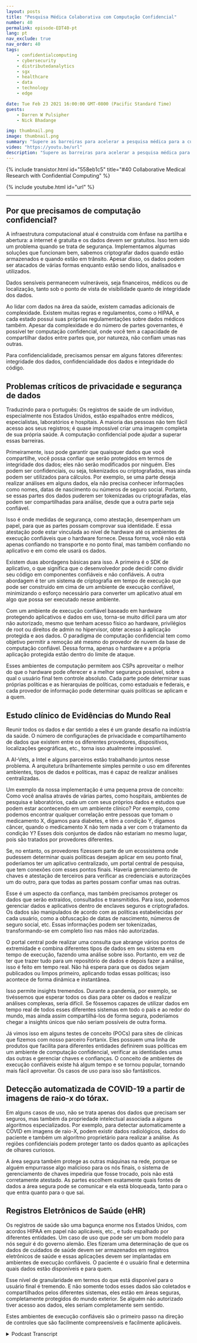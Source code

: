 ```yaml
---
layout: posts
title: "Pesquisa Médica Colaborativa com Computação Confidencial"
number: 40
permalink: episode-EDT40-pt
lang: pt
nav_exclude: true
nav_order: 40
tags:
    - confidentialcomputing
    - cybersecurity
    - distributedanalytics
    - sgx
    - healthcare
    - data
    - technology
    - edge

date: Tue Feb 23 2021 16:00:00 GMT-0800 (Pacific Standard Time)
guests:
    - Darren W Pulsipher
    - Nick Bhadange

img: thumbnail.png
image: thumbnail.png
summary: "Supere as barreiras para acelerar a pesquisa médica para a cura do câncer com a computação confidencial. Nick Bhadange, Especialista em Tecnologia, AI-Vets e Darren Pulsipher, Arquiteto Principal de Soluções, Setor Público, Intel, discutem a necessidade de computação confidencial na área da saúde e os benefícios potenciais por meio de casos de uso."
video: "https://youtu.be/url"
description: "Supere as barreiras para acelerar a pesquisa médica para a cura do câncer com a computação confidencial. Nick Bhadange, Especialista em Tecnologia, AI-Vets e Darren Pulsipher, Arquiteto Principal de Soluções, Setor Público, Intel, discutem a necessidade de computação confidencial na área da saúde e os benefícios potenciais por meio de casos de uso."
---
```


<div>
{% include transistor.html id="558eb1c5" title="#40 Collaborative Medical Research with Confidential Computing" %}

{% include youtube.html id="url" %}
</div>

---

## Por que precisamos de computação confidencial?

A infraestrutura computacional atual é construída com ênfase na partilha e abertura: a internet é gratuita e os dados devem ser gratuitos. Isso tem sido um problema quando se trata de segurança. Implementamos algumas soluções que funcionam bem, sabemos criptografar dados quando estão armazenados e quando estão em trânsito. Apesar disso, os dados podem ser atacados de várias formas enquanto estão sendo lidos, analisados e utilizados.

Dados sensíveis permanecem vulneráveis, seja financeiros, médicos ou de localização, tanto sob o ponto de vista de visibilidade quanto de integridade dos dados.

Ao lidar com dados na área da saúde, existem camadas adicionais de complexidade. Existem muitas regras e regulamentos, como o HIPAA, e cada estado possui suas próprias regulamentações sobre dados médicos também. Apesar da complexidade e do número de partes governantes, é possível ter computação confidencial, onde você tem a capacidade de compartilhar dados entre partes que, por natureza, não confiam umas nas outras.

Para confidencialidade, precisamos pensar em alguns fatores diferentes: integridade dos dados, confidencialidade dos dados e integridade do código.

## Problemas críticos de privacidade e segurança de dados

Traduzindo para o português: Os registros de saúde de um indivíduo, especialmente nos Estados Unidos, estão espalhados entre médicos, especialistas, laboratórios e hospitais. A maioria das pessoas não tem fácil acesso aos seus registros; é quase impossível criar uma imagem completa de sua própria saúde. A computação confidencial pode ajudar a superar essas barreiras.

Primeiramente, isso pode garantir que quaisquer dados que você compartilhe, você possa confiar que serão protegidos em termos de integridade dos dados; eles não serão modificados por ninguém. Eles podem ser confidenciais, ou seja, tokenizados ou criptografados, mas ainda podem ser utilizados para cálculos. Por exemplo, se uma parte deseja realizar análises em alguns dados, ela não precisa conhecer informações como nomes, datas de nascimento ou números de seguro social. Portanto, se essas partes dos dados puderem ser tokenizadas ou criptografadas, elas podem ser compartilhadas para análise, desde que a outra parte seja confiável.

Isso é onde medidas de segurança, como atestação, desempenham um papel, para que as partes possam comprovar sua identidade. E essa atestação pode estar vinculada ao nível de hardware até os ambientes de execução confiáveis que o hardware fornece. Dessa forma, você não está apenas confiando no transporte e no ponto final, mas também confiando no aplicativo e em como ele usará os dados.

Existem duas abordagens básicas para isso. A primeira é o SDK de aplicativo, o que significa que o desenvolvedor pode decidir como dividir seu código em componentes confiáveis ​​e não confiáveis. A outra abordagem é ter um sistema de criptografia em tempo de execução que pode ser construído em cima de um ambiente de execução confiável, minimizando o esforço necessário para converter um aplicativo atual em algo que possa ser executado nesse ambiente.

Com um ambiente de execução confiável baseado em hardware protegendo aplicativos e dados em uso, torna-se muito difícil para um ator não autorizado, mesmo que tenham acesso físico ao hardware, privilégios de root ou direitos de admin no hipervisor, obter acesso à aplicação protegida e aos dados. O paradigma de computação confidencial tem como objetivo permitir a remoção até mesmo do provedor de nuvem da base de computação confiável. Dessa forma, apenas o hardware e a própria aplicação protegida estão dentro do limite de ataque.

Esses ambientes de computação permitem aos CSPs aproveitar o melhor do que o hardware pode oferecer e a melhor segurança possível, sobre a qual o usuário final tem controle absoluto. Cada parte pode determinar suas próprias políticas e as hierarquias de políticas, como estaduais e federais, e cada provedor de informação pode determinar quais políticas se aplicam e a quem.

## Estudo clínico de Evidências do Mundo Real

Reunir todos os dados e dar sentido a eles é um grande desafio na indústria da saúde. O número de configurações de privacidade e compartilhamento de dados que existem entre os diferentes provedores, dispositivos, localizações geográficas, etc., torna isso atualmente impossível.

A AI-Vets, a Intel e alguns parceiros estão trabalhando juntos nesse problema. A arquitetura brilhantemente simples permite o uso em diferentes ambientes, tipos de dados e políticas, mas é capaz de realizar análises centralizadas.

Um exemplo da nossa implementação é uma pequena prova de conceito: Como você analisa através de várias partes, como hospitais, ambientes de pesquisa e laboratórios, cada um com seus próprios dados e estudos que podem estar acontecendo em um ambiente clínico? Por exemplo, como podemos encontrar qualquer correlação entre pessoas que tomam o medicamento X, digamos para diabetes, e têm a condição Y, digamos câncer, quando o medicamento X não tem nada a ver com o tratamento da condição Y? Esses dois conjuntos de dados não estariam no mesmo lugar, pois são tratados por provedores diferentes.

Se, no entanto, os provedores fizessem parte de um ecossistema onde pudessem determinar quais políticas desejam aplicar em seu ponto final, poderíamos ter um aplicativo centralizado, um portal central de pesquisa, que tem conexões com esses pontos finais. Haveria gerenciamento de chaves e atestação de terceiros para verificar as credenciais e autorizações um do outro, para que todas as partes possam confiar umas nas outras.

Esse é um aspecto da confiança, mas também precisamos proteger os dados que serão extraídos, consultados e transmitidos. Para isso, podemos gerenciar dados e aplicativos dentro de enclaves seguros e criptografados. Os dados são manipulados de acordo com as políticas estabelecidas por cada usuário, como a obfuscação de datas de nascimento, números de seguro social, etc. Essas informações podem ser tokenizadas, transformando-se em completo lixo nas mãos não autorizadas.

O portal central pode realizar uma consulta que abrange vários pontos de extremidade e combina diferentes tipos de dados em seu sistema em tempo de execução, fazendo uma análise sobre isso. Portanto, em vez de ter que trazer tudo para um repositório de dados e depois fazer a análise, isso é feito em tempo real. Não há espera para que os dados sejam publicados ou limpos primeiro, aplicando todas essas políticas; isso acontece de forma dinâmica e instantânea.

Isso permite insights tremendos. Durante a pandemia, por exemplo, se tivéssemos que esperar todos os dias para obter os dados e realizar análises complexas, seria difícil. Se fôssemos capazes de utilizar dados em tempo real de todos esses diferentes sistemas em todo o país e ao redor do mundo, mas ainda assim compartilhá-los de forma segura, poderíamos chegar a insights únicos que não seriam possíveis de outra forma.

Já vimos isso em alguns testes de conceito (POCs) para sites de clínicas que fizemos com nosso parceiro Fortanix. Eles possuem uma linha de produtos que facilita para diferentes entidades definirem suas políticas em um ambiente de computação confidencial, verificar as identidades umas das outras e gerenciar chaves e confianças. O conceito de ambientes de execução confiáveis existe há algum tempo e se tornou popular, tornando mais fácil aproveitar. Os casos de uso para isso são fantásticos.

## Detecção automatizada de COVID-19 a partir de imagens de raio-x do tórax.

Em alguns casos de uso, não se trata apenas dos dados que precisam ser seguros, mas também da propriedade intelectual associada a alguns algoritmos especializados. Por exemplo, para detectar automaticamente a COVID em imagens de raio-X, podem existir dados radiológicos, dados do paciente e também um algoritmo proprietário para realizar a análise. As regiões confidenciais podem proteger tanto os dados quanto as aplicações de olhares curiosos.

A área segura também protege as outras máquinas na rede, porque se alguém empurrasse algo malicioso para os nós finais, o sistema de gerenciamento de chaves impediria que fosse trocado, pois não está corretamente atestado. As partes escolhem exatamente quais fontes de dados a área segura pode se comunicar e ela está bloqueada, tanto para o que entra quanto para o que sai.

## Registros Eletrônicos de Saúde (eHR)

Os registros de saúde são uma bagunça enorme nos Estados Unidos, com acordos HIPAA em papel não aplicáveis, etc., e tudo espalhado por diferentes entidades. Um caso de uso que pode ser um bom modelo para nós seguir é do governo alemão. Eles fizeram uma determinação de que os dados de cuidados de saúde devem ser armazenados em registros eletrônicos de saúde e essas aplicações devem ser implantadas em ambientes de execução confiáveis. O paciente é o usuário final e determina quais dados estão disponíveis e para quem.

Esse nível de granularidade em termos do que está disponível para o usuário final é tremendo. E não somente todos esses dados são coletados e compartilhados pelos diferentes sistemas, eles estão em áreas seguras, completamente protegidos do mundo exterior. Se alguém não autorizado tiver acesso aos dados, eles seriam completamente sem sentido.

Estes ambientes de execução confiáveis são o primeiro passo na direção de controles que são facilmente compreensíveis e facilmente aplicáveis.



<details>
<summary> Podcast Transcript </summary>

<p></p>

</details>
